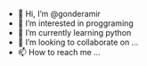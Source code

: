 - 👋 Hi, I’m @gonderamir
- 👀 I’m interested in proggraming 
- 🌱 I’m currently learning python
- 💞️ I’m looking to collaborate on ...
- 📫 How to reach me ...

<!---
gonderamir/gonderamir is a ✨ special ✨ repository because its `README.md` (this file) appears on your GitHub profile.
You can click the Preview link to take a look at your changes.
--->
